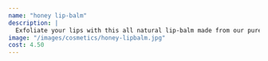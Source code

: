 ```yaml
---
name: "honey lip-balm"
description: |
  Exfoliate your lips with this all natural lip-balm made from our pure goldenrod honey, lavender, virgin coconut oil, shea butter, sweet almond oil and our all natural beeswax.
image: "/images/cosmetics/honey-lipbalm.jpg"
cost: 4.50
---
```

